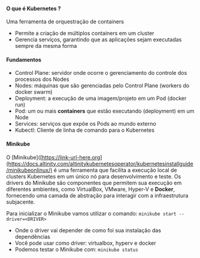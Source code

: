 #### O que é Kubernetes ?
Uma ferramenta de orquestração de containers
- Permite a criação de múltiplos containers em um cluster
- Gerencia serviços, garantindo que as aplicações sejam executadas sempre da mesma forma

#### Fundamentos
- Control Plane: servidor onde ocorre o gerenciamento do controle dos processos dos Nodes
- Nodes: máquinas que são gerenciadas pelo Control Plane (workers do docker swarm)
- Deployment: a execução de uma imagem/projeto em um Pod (docker run)
- Pod: um ou mais **containers** que estão executando (deployment) em um Node 
- Services: serviços que expõe os Pods ao mundo externo
- Kubectl: Cliente de linha de comando para o Kubernetes

#### Minikube
O  [Minikube]([https://link-url-here.org](https://docs.altinity.com/altinitykubernetesoperator/kubernetesinstallguide/minikubeonlinux/) é uma ferramenta que facilita a execução local de clusters Kubernetes em um único nó para desenvolvimento e teste. Os drivers do Minikube são componentes que permitem sua execução em diferentes ambientes, como VirtualBox, VMware, Hyper-V e **Docker**, fornecendo uma camada de abstração para interagir com a infraestrutura subjacente.

Para inicializar o Minikube vamos utilizar o comando: ``` minikube start --driver=<DRIVER> ```
- Onde o driver vai depender de como foi sua instalação das dependências
- Você pode usar como driver: virtualbox, hyperv e docker
- Podemos testar o Minikube com: ```minikube status ```
